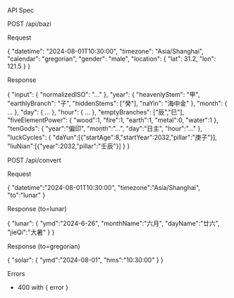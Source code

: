 API Spec

POST /api/bazi

Request

{
  "datetime": "2024-08-01T10:30:00",
  "timezone": "Asia/Shanghai",
  "calendar": "gregorian",
  "gender": "male",
  "location": { "lat": 31.2, "lon": 121.5 }
}

Response

{
  "input": { "normalizedISO": "..." },
  "year": { "heavenlyStem": "甲", "earthlyBranch": "子", "hiddenStems": ["癸"], "naYin": "海中金" },
  "month": { ... },
  "day": { ... },
  "hour": { ... },
  "emptyBranches": ["辰","巳"],
  "fiveElementPower": { "wood":1, "fire":1, "earth":1, "metal":0, "water":1 },
  "tenGods": { "year":"偏印", "month":"...", "day":"日主", "hour":"..." },
  "luckCycles": { "daYun":[{"startAge":8,"startYear":2032,"pillar":"庚子"}], "liuNian":[{"year":2032,"pillar":"壬辰"}] }
}

POST /api/convert

Request

{ "datetime":"2024-08-01T10:30:00", "timezone":"Asia/Shanghai", "to":"lunar" }

Response (to=lunar)

{ "lunar": { "ymd":"2024-6-26", "monthName":"六月", "dayName":"廿六", "jieQi":"大暑" } }

Response (to=gregorian)

{ "solar": { "ymd":"2024-08-01", "hms":"10:30:00" } }

Errors

- 400 with { error }


